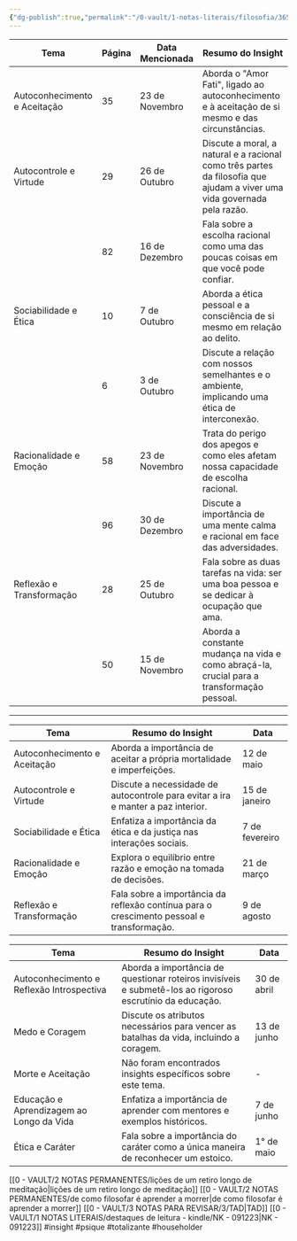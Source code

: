 ```yaml
---
{"dg-publish":true,"permalink":"/0-vault/1-notas-literais/filosofia/365-ideias-estoicas/","tags":["insight","psique","totalizante","householder"],"dgHomeLink":true,"dgShowLocalGraph":true,"dgShowFileTree":true,"dgEnableSearch":true}
---
```


| Tema                         | Página | Data Mencionada | Resumo do Insight                                                                                                       |
| ---------------------------- | ------ | --------------- | ----------------------------------------------------------------------------------------------------------------------- |
| Autoconhecimento e Aceitação | 35     | 23 de Novembro  | Aborda o "Amor Fati", ligado ao autoconhecimento e à aceitação de si mesmo e das circunstâncias.                        |
| Autocontrole e Virtude       | 29     | 26 de Outubro   | Discute a moral, a natural e a racional como três partes da filosofia que ajudam a viver uma vida governada pela razão. |
|                              | 82     | 16 de Dezembro  | Fala sobre a escolha racional como uma das poucas coisas em que você pode confiar.                                      |
| Sociabilidade e Ética        | 10     | 7 de Outubro    | Aborda a ética pessoal e a consciência de si mesmo em relação ao delito.                                                |
|                              | 6      | 3 de Outubro    | Discute a relação com nossos semelhantes e o ambiente, implicando uma ética de interconexão.                            |
| Racionalidade e Emoção       | 58     | 23 de Novembro  | Trata do perigo dos apegos e como eles afetam nossa capacidade de escolha racional.                                     |
|                              | 96     | 30 de Dezembro  | Discute a importância de uma mente calma e racional em face das adversidades.                                           |
| Reflexão e Transformação     | 28     | 25 de Outubro   | Fala sobre as duas tarefas na vida: ser uma boa pessoa e se dedicar à ocupação que ama.                                 |
|                              | 50     | 15 de Novembro  | Aborda a constante mudança na vida e como abraçá-la, crucial para a transformação pessoal.                              |

---

| Tema                        | Resumo do Insight                                                                                          | Data       |
|-----------------------------|------------------------------------------------------------------------------------------------------------|------------|
| Autoconhecimento e Aceitação | Aborda a importância de aceitar a própria mortalidade e imperfeições.                                       | 12 de maio |
| Autocontrole e Virtude      | Discute a necessidade de autocontrole para evitar a ira e manter a paz interior.                            | 15 de janeiro |
| Sociabilidade e Ética       | Enfatiza a importância da ética e da justiça nas interações sociais.                                        | 7 de fevereiro |
| Racionalidade e Emoção      | Explora o equilíbrio entre razão e emoção na tomada de decisões.                                            | 21 de março |
| Reflexão e Transformação    | Fala sobre a importância da reflexão contínua para o crescimento pessoal e transformação.                    | 9 de agosto |

| Tema                               | Resumo do Insight                                                                                          | Data       |
|------------------------------------|------------------------------------------------------------------------------------------------------------|------------|
| Autoconhecimento e Reflexão Introspectiva | Aborda a importância de questionar roteiros invisíveis e submetê-los ao rigoroso escrutínio da educação. | 30 de abril |
| Medo e Coragem                     | Discute os atributos necessários para vencer as batalhas da vida, incluindo a coragem.                      | 13 de junho |
| Morte e Aceitação                  | Não foram encontrados insights específicos sobre este tema.                                                 | -          |
| Educação e Aprendizagem ao Longo da Vida | Enfatiza a importância de aprender com mentores e exemplos históricos.                                      | 7 de junho  |
| Ética e Caráter                    | Fala sobre a importância do caráter como a única maneira de reconhecer um estoico.                          | 1° de maio  |

[[0 - VAULT/2 NOTAS PERMANENTES/lições de um retiro longo de meditação\|lições de um retiro longo de meditação]]
[[0 - VAULT/2 NOTAS PERMANENTES/de como filosofar é aprender a morrer\|de como filosofar é aprender a morrer]]
[[0 - VAULT/3 NOTAS PARA REVISAR/3/TAD\|TAD]]
[[0 - VAULT/1 NOTAS LITERAIS/destaques de leitura - kindle/NK - 091223\|NK - 091223]]
#insight #psique #totalizante #householder
